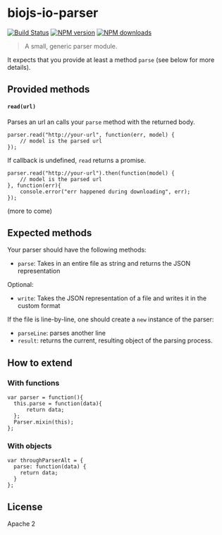 biojs-io-parser
===============

[![Build Status](https://travis-ci.org/biojs/biojs-io-parser.svg?branch=master)](https://travis-ci.org/biojs/biojs-io-parser)
[![NPM version](http://img.shields.io/npm/v/biojs-io-parser.svg)](https://www.npmjs.org/package/biojs-io-parser)
[![NPM downloads](http://img.shields.io/npm/dm/biojs-io-parser.svg)](https://www.npmjs.org/package/biojs-io-parser)


> A small, generic parser module.

It expects that you provide at least a method `parse` (see below for more details).

Provided methods
---------------

#### `read(url)`

Parses an url an calls your `parse` method with the returned body.

```
parser.read("http://your-url", function(err, model) {
	// model is the parsed url
});
```
If callback is undefined, `read` returns a promise.

```
parser.read("http://your-url").then(function(model) {
	// model is the parsed url
}, function(err){
	console.error("err happened during downloading", err);
});
```
 
(more to come)

Expected methods
----------------

Your parser should have the following methods:

* `parse`: Takes in an entire file as string and returns the JSON representation

Optional:

* `write`: Takes the JSON representation of a file and writes it in the custom format

If the file is line-by-line, one should create a `new` instance of the parser:

* `parseLine`: parses another line
* `result`: returns the current, resulting object of the parsing process.

How to extend
-------------

### With functions

```
var parser = function(){
  this.parse = function(data){
      return data;
  };
  Parser.mixin(this);
};
```



### With objects

```
var throughParserAlt = {
  parse: function(data) {
    return data;
  }
};
``` 


License
-------

Apache 2
